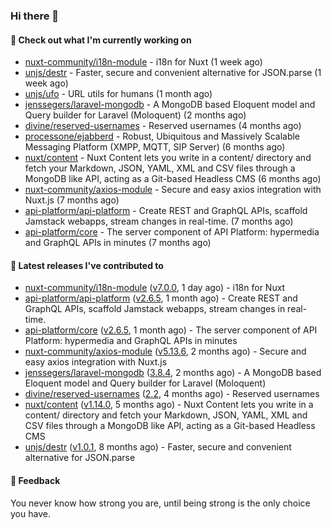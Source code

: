 ### Hi there 👋

#### 👷 Check out what I'm currently working on

- [nuxt-community/i18n-module](https://github.com/nuxt-community/i18n-module) - i18n for Nuxt (1 week ago)
- [unjs/destr](https://github.com/unjs/destr) - Faster, secure and convenient alternative for JSON.parse (1 week ago)
- [unjs/ufo](https://github.com/unjs/ufo) - URL utils for humans (1 month ago)
- [jenssegers/laravel-mongodb](https://github.com/jenssegers/laravel-mongodb) - A MongoDB based Eloquent model and Query builder for Laravel (Moloquent) (2 months ago)
- [divine/reserved-usernames](https://github.com/divine/reserved-usernames) - Reserved usernames (4 months ago)
- [processone/ejabberd](https://github.com/processone/ejabberd) - Robust, Ubiquitous and Massively Scalable Messaging Platform (XMPP, MQTT, SIP Server) (6 months ago)
- [nuxt/content](https://github.com/nuxt/content) - Nuxt Content lets you write in a content/ directory and fetch your Markdown, JSON, YAML, XML and CSV files through a MongoDB like API, acting as a Git-based Headless CMS (6 months ago)
- [nuxt-community/axios-module](https://github.com/nuxt-community/axios-module) - Secure and easy axios integration with Nuxt.js (7 months ago)
- [api-platform/api-platform](https://github.com/api-platform/api-platform) - Create REST and GraphQL APIs, scaffold Jamstack webapps, stream changes in real-time. (7 months ago)
- [api-platform/core](https://github.com/api-platform/core) - The server component of API Platform: hypermedia and GraphQL APIs in minutes (7 months ago)

#### 🔭 Latest releases I've contributed to

- [nuxt-community/i18n-module](https://github.com/nuxt-community/i18n-module) ([v7.0.0](https://github.com/nuxt-community/i18n-module/releases/tag/v7.0.0), 1 day ago) - i18n for Nuxt
- [api-platform/api-platform](https://github.com/api-platform/api-platform) ([v2.6.5](https://github.com/api-platform/api-platform/releases/tag/v2.6.5), 1 month ago) - Create REST and GraphQL APIs, scaffold Jamstack webapps, stream changes in real-time.
- [api-platform/core](https://github.com/api-platform/core) ([v2.6.5](https://github.com/api-platform/core/releases/tag/v2.6.5), 1 month ago) - The server component of API Platform: hypermedia and GraphQL APIs in minutes
- [nuxt-community/axios-module](https://github.com/nuxt-community/axios-module) ([v5.13.6](https://github.com/nuxt-community/axios-module/releases/tag/v5.13.6), 2 months ago) - Secure and easy axios integration with Nuxt.js
- [jenssegers/laravel-mongodb](https://github.com/jenssegers/laravel-mongodb) ([3.8.4](https://github.com/jenssegers/laravel-mongodb/releases/tag/3.8.4), 2 months ago) - A MongoDB based Eloquent model and Query builder for Laravel (Moloquent)
- [divine/reserved-usernames](https://github.com/divine/reserved-usernames) ([2.2](https://github.com/divine/reserved-usernames/releases/tag/2.2), 4 months ago) - Reserved usernames
- [nuxt/content](https://github.com/nuxt/content) ([v1.14.0](https://github.com/nuxt/content/releases/tag/v1.14.0), 5 months ago) - Nuxt Content lets you write in a content/ directory and fetch your Markdown, JSON, YAML, XML and CSV files through a MongoDB like API, acting as a Git-based Headless CMS
- [unjs/destr](https://github.com/unjs/destr) ([v1.0.1](https://github.com/unjs/destr/releases/tag/v1.0.1), 8 months ago) - Faster, secure and convenient alternative for JSON.parse

#### 💬 Feedback
You never know how strong you are, until being strong is the only choice you have.